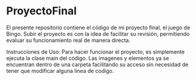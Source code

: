 # ProyectoFinal

El presente repositorio contiene el código de mi proyecto final, el juego de Bingo. 
Subir el proyecto es con la idea de facilitar su revisión, permitiendo evaluar su funcionamiento real de manera directa.

Instrucciones de Uso:
Para hacer funcionar el proyecto, es simplemente ejecuta la clase main del código. Las imagenes y elementos ya se encuentran dentro de una carpeta facilitando su acceso sin necesidad de tener que modificar alguna linea de codigo.

